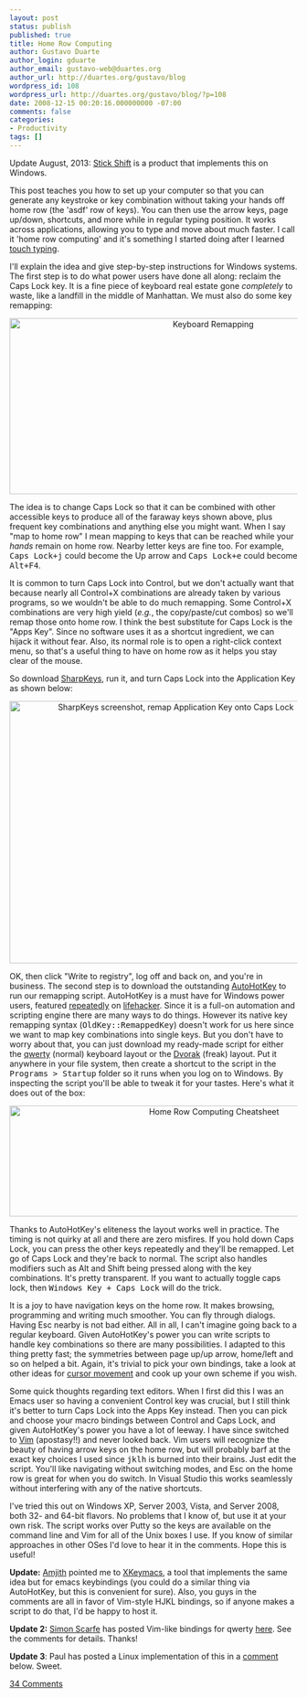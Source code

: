 ```yaml
---
layout: post
status: publish
published: true
title: Home Row Computing
author: Gustavo Duarte
author_login: gduarte
author_email: gustavo-web@duartes.org
author_url: http://duartes.org/gustavo/blog
wordpress_id: 108
wordpress_url: http://duartes.org/gustavo/blog/?p=108
date: 2008-12-15 00:20:16.000000000 -07:00
comments: false
categories:
- Productivity
tags: []
---
```

<p>Update August, 2013: <a href="http://stickshift.cubicle6.com/">Stick Shift</a> is a product that implements this on Windows.</p>

 <p>This post teaches you how to set up your computer so that you can generate any keystroke or key combination without taking your hands off home row (the 'asdf' row of keys). You can then use the arrow keys, page up/down, shortcuts, and more while in regular typing position. It works across applications, allowing you to type and move about much faster. I call it 'home row computing' and it's something I started doing after I learned <a href="http://duartes.org/gustavo/blog/post/switch-touch-typing-dvorak">touch typing</a>.</p> <p>I'll explain the idea and give step-by-step instructions for Windows systems. The first step is to do what power users have done all along: reclaim the Caps Lock key. It is a fine piece of keyboard real estate gone <em>completely</em> to waste, like a landfill in the middle of Manhattan. We must also do some key remapping:</p> <p style="TEXT-ALIGN: center"><img src="http://static.duartes.org/img/blogPosts/keyboard.jpg" alt="Keyboard Remapping" height="308" width="697"/></p> <p>The idea is to change Caps Lock so that it can be combined with other accessible keys to produce all of the faraway keys shown above, plus frequent key combinations and anything else you might want. When I say "map to home row" I mean mapping to keys that can be reached while your <em>hands</em> remain on home row. Nearby letter keys are fine too. For example, <tt>Caps Lock+j</tt> could become the Up arrow and <tt>Caps Lock+e</tt> could become <tt>Alt+F4</tt>.</p> <p>It is common to turn Caps Lock into Control, but we don't actually want that because nearly all Control+X combinations are already taken by various programs, so we wouldn't be able to do much remapping. Some Control+X combinations are very high yield (<em>e.g.</em>, the copy/paste/cut combos) so we'll remap those onto home row. I think the best substitute for Caps Lock is the "Apps Key". Since no software uses it as a shortcut ingredient, we can hijack it without fear. Also, its normal role is to open a right-click context menu, so that's a useful thing to have on home row as it helps you stay clear of the mouse.</p> <p>So download <a href="http://www.randyrants.com/sharpkeys/">SharpKeys</a>, run it, and turn Caps Lock into the Application Key as shown below:</p> <p style="TEXT-ALIGN: center"><img src="http://static.duartes.org/img/blogPosts/sharpkeys.png" alt="SharpKeys screenshot, remap Application Key onto Caps Lock" height="459" width="566"/></p> <p>OK, then click "Write to registry", log off and back on, and you're in business. The second step is to download the outstanding <a href="http://www.autohotkey.com/">AutoHotKey</a> to run our remapping script. AutoHotKey is a must have for Windows power users, featured <a href="http://www.google.com/search?hl=en&amp;q=site:lifehacker.com+autohotkey">repeatedly</a> on <a href="http://lifehacker.com/">lifehacker</a>. Since it is a full-on automation and scripting engine there are many ways to do things. However its native key remapping syntax (<tt>OldKey::RemappedKey</tt>) doesn't work for us here since we want to map key combinations into single keys. But you don't have to worry about that, you can just download my ready-made script for either the <a href="http://static.duartes.org/files/homerow-qwerty.ahk">qwerty</a> (normal) keyboard layout or the <a href="http://static.duartes.org/files/homerow-dvorak.ahk">Dvorak</a> (freak) layout. Put it anywhere in your file system, then create a shortcut to the script in the <tt>Programs &gt; Startup</tt> folder so it runs when you log on to Windows. By inspecting the script you'll be able to tweak it for your tastes. Here's what it does out of the box:</p> <p style="TEXT-ALIGN: center"><img src="http://static.duartes.org/img/blogPosts/homeRowComputing.png" alt="Home Row Computing Cheatsheet" height="194" width="700"/></p> <p>Thanks to AutoHotKey's eliteness the layout works well in practice. The timing is not quirky at all and there are zero misfires. If you hold down Caps Lock, you can press the other keys repeatedly and they'll be remapped. Let go of Caps Lock and they're back to normal. The script also handles modifiers such as Alt and Shift being pressed along with the key combinations. It's pretty transparent. If you want to actually toggle caps lock, then <tt>Windows Key + Caps Lock</tt> will do the trick.</p> <p>It is a joy to have navigation keys on the home row. It makes browsing, programming and writing much smoother. You can fly through dialogs. Having Esc nearby is not bad either. All in all, I can't imagine going back to a regular keyboard. Given AutoHotKey's power you can write scripts to handle key combinations so there are many possibilities. I adapted to this thing pretty fast; the symmetries between page up/up arrow, home/left and so on helped a bit. Again, it's trivial to pick your own bindings, take a look at other ideas for <a href="http://en.wikipedia.org/wiki/Arrow_keys#Other_cursor_movement_keys">cursor movement</a> and cook up your own scheme if you wish.</p> <p>Some quick thoughts regarding text editors. When I first did this I was an Emacs user so having a convenient Control key was crucial, but I still think it's better to turn Caps Lock into the Apps Key instead. Then you can pick and choose your macro bindings between Control and Caps Lock, and given AutoHotKey's power you have a lot of leeway. I have since switched to <a href="http://www.vim.org/">Vim</a> (apostasy!!) and never looked back. Vim users will recognize the beauty of having arrow keys on the home row, but will probably barf at the exact key choices I used since <tt>jklh</tt> is burned into their brains. Just edit the script. You'll like navigating without switching modes, and Esc on the home row is great for when you do switch. In Visual Studio this works seamlessly without interfering with any of the native shortcuts.</p> <p>I've tried this out on Windows XP, Server 2003, Vista, and Server 2008, both 32- and 64-bit flavors. No problems that I know of, but use it at your own risk. The script works over Putty so the keys are available on the command line and Vim for all of the Unix boxes I use. If you know of similar approaches in other OSes I'd love to hear it in the comments. Hope this is useful!</p> <p><strong>Update:</strong> <a href="http://amjith.blogspot.com/">Amjith</a> pointed me to <a href="http://www.cam.hi-ho.ne.jp/oishi/indexen.html">XKeymacs</a>, a tool that implements the same idea but for emacs keybindings (you could do a similar thing via AutoHotKey, but this is convenient for sure). Also, you guys in the comments are all in favor of Vim-style HJKL bindings, so if anyone makes a script to do that, I'd be happy to host it.</p> <p><strong>Update 2:</strong> <a href="http://breakfastdinnertea.co.uk/">Simon Scarfe</a> has posted Vim-like bindings for qwerty <a href="https://dl.getdropbox.com/u/314700/homerow-qwerty.ahk">here</a>. See the comments for details. Thanks!</p> 
<strong>Update 3</strong>: Paul has posted a Linux implementation of this in a <a href="http://duartes.org/gustavo/blog/post/home-row-computing/comment-page-1#comment-13209">comment</a> below. Sweet.

[34 Comments](/comments/home-row-computing.html)
